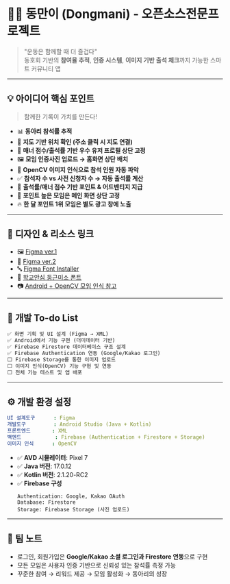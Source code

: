 
# 🏋️‍♀️ 동만이 (Dongmani) - 오픈소스전문프로젝트

> "운동은 함께할 때 더 즐겁다"  
> 동호회 기반의 **참여율 추적**, **인증 시스템**, **이미지 기반 출석 체크**까지 가능한 스마트 커뮤니티 앱

---

## 💡 아이디어 핵심 포인트

> 함께한 기록이 가치를 만든다!

- 📊 **동아리 참석률 추적**
- 📍 **지도 기반 위치 확인 (주소 클릭 시 지도 연결)**
- 🥇 **매너 점수/출석률 기반 우수 유저 프로필 상단 고정**
- 🖼️ **모임 인증사진 업로드 → 홈화면 상단 배치**
- 🧠 **OpenCV 이미지 인식으로 참석 인원 자동 파악**
- ✅ **참석자 수 vs 사전 신청자 수 → 자동 출석률 계산**
- 🎁 **출석률/매너 점수 기반 포인트 & 어드벤티지 지급**
- 📌 **포인트 높은 모임은 메인 화면 상단 고정**
- 🔥 **한 달 포인트 1위 모임은 별도 광고 창에 노출**

---

## 🎨 디자인 & 리소스 링크

- 🖼️ [Figma ver.1](https://www.figma.com/design/OTg5VRfihSNC5goiBtG6Dm/Dongmani?node-id=0-1&p=f&t=SIgXPEVEIDxkNGNl-0)  
- 🧪 [Figma ver.2](https://www.figma.com/design/tPXTx3xhPB6JhA1DWHtvTk/Untitled?node-id=0-1&p=f&t=4rLG65RSOiHMpv2B-0)  
- 🔤 [Figma Font Installer](https://www.figma.com/downloads/?fuid=843356296609220310)  
- 🧸 [학교안심 둥근미소 폰트](https://gongu.copyright.or.kr/gongu/wrt/wrt/view.do?wrtSn=13372623&menuNo=200195)  
- 📷 [Android + OpenCV 모임 인식 참고](https://brunch.co.kr/@mystoryg/76)

---

## 🧩 개발 To-do List

```txt
✅ 화면 기획 및 UI 설계 (Figma → XML)
✅ Android에서 기능 구현 (더미데이터 기반)
✅ Firebase Firestore 데이터베이스 구조 설계
✅ Firebase Authentication 연동 (Google/Kakao 로그인)
⬜ Firebase Storage를 통한 이미지 업로드
⬜ 이미지 인식(OpenCV) 기능 구현 및 연동
⬜ 전체 기능 테스트 및 앱 배포
```

---

## ⚙️ 개발 환경 설정

```yaml
UI 설계도구      : Figma
개발도구         : Android Studio (Java + Kotlin)
프론트엔드       : XML
백엔드           : Firebase (Authentication + Firestore + Storage)
이미지 인식      : OpenCV
```

- ✅ **AVD 시뮬레이터**: Pixel 7  
- ✅ **Java 버전**: 17.0.12  
- ✅ **Kotlin 버전**: 2.1.20-RC2  
- ✅ **Firebase 구성**
  ```
  Authentication: Google, Kakao OAuth
  Database: Firestore
  Storage: Firebase Storage (사진 업로드)
  ```

---

## 🤝 팀 노트

- 로그인, 회원가입은 **Google/Kakao 소셜 로그인과 Firestore 연동**으로 구현
- 모든 모임은 사용자 인증 기반으로 신뢰성 있는 참석률 측정 가능
- 꾸준한 참여 → 리워드 제공 → 모임 활성화 → 동아리의 성장
